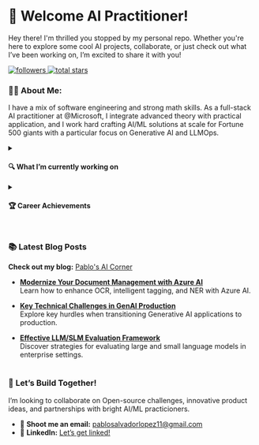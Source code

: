 # 👋 **Welcome AI Practitioner!**

Hey there! I'm thrilled you stopped by my personal repo. Whether you're here to explore some cool AI projects, collaborate, or just check out what I’ve been working on, I’m excited to share it with you!

<p align="left">
  <!-- Followers Badge -->
  <a href="https://github.com/pablosalvador10?tab=followers">
    <img alt="followers" title="Follow me on GitHub" src="https://img.shields.io/github/followers/pablosalvador10?color=236ad3&label=Follow&style=for-the-badge"/>
  </a>
  <!-- Stars Badge -->
  <a href="https://github.com/pablosalvador10?tab=repositories&sort=stargazers">
    <img alt="total stars" title="Total stars on GitHub" src="https://img.shields.io/github/stars/pablosalvador10?color=55960c&style=for-the-badge"/>
  </a>
</p>



### 👨‍💻 **About Me:**  
I have a mix of software engineering and strong math skills. As a full-stack AI practitioner at @Microsoft, I integrate advanced theory with practical application, and I work hard crafting AI/ML solutions at scale for Fortune 500 giants with a particular focus on Generative AI and LLMOps.

<details>
  <summary><h4>🔍 What I’m currently working on</h4></summary>
  
  - **Complex Agent-Human Interaction:** Diving deep into the intricate dynamics of how automated agents and humans interact, aiming to enhance the synergy between users and AI-driven systems for optimized outcomes.
  - **Multi-Agent Architectures:** Designing and implementing multi-agent architectures to solve real-world problems, focusing on the integration and coordination of various agents. These architectures are being tailored for practical application in industries and are being integrated into the market alongside small language models (SLMs) for domain-specific knowledge.
  - **Reinforcement Learning Techniques:** Actively exploring and mastering various reinforcement learning strategies, particularly through DPO, focusing on fine-tuning SLMs that can adapt and excel in a myriad of environments and domain-specific scenarios.
  - **Large Language Models (LLM) Evaluation:** Engaged in the systematic evaluation of Large Language Models, understanding their strengths, limitations, and potential, with particular emphasis on real-world applications and implications.
  - **Latent Diffusion Algorithms:** Delving into the intricacies of latent diffusion algorithms, studying their efficiency, scalability, and performance, with an eye toward harnessing these powerful tools for robust and reliable AI solutions.
</details>
<details>
  <summary><h4>🏆 Career Achievements</h4></summary>
  
  - Established and led an MLOps practice, deploying both real-time and batch ML solutions globally at [Concentrix](https://fortune.com/company/concentrix/fortune500/) consulting services.
  - Principal author and designer of the MLOps accelerator framework at [Levi's & Co Tech](https://www.fortune.com/company/levi-strauss/fortune500/).
  - Co-authored, developed, and engineered a set of Python SDKs at Levi's & Co Tech, simplifying ML model integration into software for large DS organizations.
  - Designed a state-of-the-art product classification and embedding generation system using advanced Computer Vision algorithms.
  - Led multiple algorithms to production-grade ML systems within Fortune 500 enterprises during my consulting stage at Concentrix, from concept to deployment.
</details>

# 

### 📚 Latest Blog Posts 

**Check out my blog:** [Pablo's AI Corner](https://pabloaicorner.hashnode.dev/)

- [**Modernize Your Document Management with Azure AI**](https://pabloaicorner.hashnode.dev/modernize-your-document-management-with-azure-ai-and-generative-ai-advance-ocr-intelligent-tagging-and-ner)  
  Learn how to enhance OCR, intelligent tagging, and NER with Azure AI.
  
- [**Key Technical Challenges in GenAI Production**](https://pabloaicorner.hashnode.dev/key-technical-challenges-while-transitioning-genai-applications-to-production)  
  Explore key hurdles when transitioning Generative AI applications to production.
  
- [**Effective LLM/SLM Evaluation Framework**](https://pabloaicorner.hashnode.dev/building-an-effective-enterprise-llmslm-evaluation-framework-key-strategies-and-tools)  
  Discover strategies for evaluating large and small language models in enterprise settings.

# 

### 🚀 **Let’s Build Together!**

I’m looking to collaborate on Open-source challenges, innovative product ideas, and partnerships with bright AI/ML practicioners.

- 💌 **Shoot me an email:** [pablosalvadorlopez11@gmail.com](mailto:pablosalvadorlopez11@gmail.com)
- 🔗 **LinkedIn:** [Let’s get linked!](https://www.linkedin.com/in/pablosalvadorlopez/?locale=en_US)

